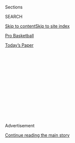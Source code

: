 <div id="app">

<div>

<div>

<div>

<div class="NYTAppHideMasthead css-1q2w90k e1suatyy0">

<div class="section css-ui9rw0 e1suatyy2">

<div class="css-eph4ug er09x8g0">

<div class="css-6n7j50">

</div>

<span class="css-1dv1kvn">Sections</span>

<div class="css-10488qs">

<span class="css-1dv1kvn">SEARCH</span>

</div>

[Skip to content](#site-content)[Skip to site index](#site-index)

</div>

<div id="masthead-section-label" class="css-1wr3we4 eaxe0e00">

[Pro
Basketball](https://www.nytimes3xbfgragh.onion/section/sports/basketball)

</div>

<div class="css-10698na e1huz5gh0">

</div>

</div>

<div id="masthead-bar-one" class="section hasLinks css-15hmgas e1csuq9d3">

<div class="css-uqyvli e1csuq9d0">

</div>

<div class="css-1uqjmks e1csuq9d1">

</div>

<div class="css-9e9ivx">

[](https://myaccount.nytimes3xbfgragh.onion/auth/login?response_type=cookie&client_id=vi)

</div>

<div class="css-1bvtpon e1csuq9d2">

[Today’s
Paper](https://www.nytimes3xbfgragh.onion/section/todayspaper)

</div>

</div>

</div>

</div>

<div data-aria-hidden="false">

<div id="site-content" data-role="main">

<div>

<div class="css-1aor85t" style="opacity:0.000000001;z-index:-1;visibility:hidden">

<div class="css-1hqnpie">

<div class="css-epjblv">

<span class="css-17xtcya">[Pro
Basketball](/section/sports/basketball)</span><span class="css-x15j1o">|</span><span class="css-fwqvlz">Thibodeau
Calls Knicks Job a ‘Dream Come
True’</span>

</div>

<div class="css-k008qs">

<div class="css-1iwv8en">

<span class="css-18z7m18"></span>

<div>

</div>

</div>

<span class="css-1n6z4y">https://nyti.ms/2Xb1Nqz</span>

<div class="css-1705lsu">

<div class="css-4xjgmj">

<div class="css-4skfbu" data-role="toolbar" data-aria-label="Social Media Share buttons, Save button, and Comments Panel with current comment count" data-testid="share-tools">

  - 
  - 
  - 
  - 
    
    <div class="css-6n7j50">
    
    </div>

  - 

</div>

</div>

</div>

</div>

</div>

</div>

<div id="NYT_TOP_BANNER_REGION" class="css-13pd83m">

</div>

<div id="top-wrapper" class="css-1sy8kpn">

<div id="top-slug" class="css-l9onyx">

Advertisement

</div>

[Continue reading the main
story](#after-top)

<div class="ad top-wrapper" style="text-align:center;height:100%;display:block;min-height:250px">

<div id="top" class="place-ad" data-position="top" data-size-key="top">

</div>

</div>

<div id="after-top">

</div>

</div>

<div>

<div id="sponsor-wrapper" class="css-1hyfx7x">

<div id="sponsor-slug" class="css-19vbshk">

Supported by

</div>

[Continue reading the main
story](#after-sponsor)

<div id="sponsor" class="ad sponsor-wrapper" style="text-align:center;height:100%;display:block">

</div>

<div id="after-sponsor">

</div>

</div>

<div class="css-186x18t">

</div>

<div class="css-1vkm6nb ehdk2mb0">

# Thibodeau Calls Knicks Job a ‘Dream Come True’

</div>

Tom Thibodeau was announced as the latest coach of the Knicks on
Thursday. Eight different people have filled the role since 2011.

<div class="css-79elbk" data-testid="photoviewer-wrapper">

<div class="css-z3e15g" data-testid="photoviewer-wrapper-hidden">

</div>

<div class="css-1a48zt4 ehw59r15" data-testid="photoviewer-children">

![<span class="css-16f3y1r e13ogyst0" data-aria-hidden="true">Tom
Thibodeau, the new head coach of the Knicks, is known for designing
strong defenses and having an obsessive work
ethic.</span><span class="css-cnj6d5 e1z0qqy90" itemprop="copyrightHolder"><span class="css-1ly73wi e1tej78p0">Credit...</span><span><span>Jim
Mone/Associated
Press</span></span></span>](https://static01.graylady3jvrrxbe.onion/images/2020/07/30/sports/30nba-knicks-1/merlin_175113222_2bb4fcab-d54d-4491-b79e-714031be6065-articleLarge.jpg?quality=75&auto=webp&disable=upscale)

</div>

</div>

<div class="css-18e8msd">

<div class="css-vp77d3 epjyd6m0">

<div class="css-1baulvz">

By [<span class="css-1baulvz last-byline" itemprop="name">Sopan
Deb</span>](https://www.nytimes3xbfgragh.onion/by/sopan-deb)

</div>

</div>

  - 
    
    <div class="css-ld3wwf e16638kd2">
    
    July 30,
    2020
    
    </div>

  - 
    
    <div class="css-4xjgmj">
    
    <div class="css-d8bdto" data-role="toolbar" data-aria-label="Social Media Share buttons, Save button, and Comments Panel with current comment count" data-testid="share-tools">
    
      - 
      - 
      - 
      - 
        
        <div class="css-6n7j50">
        
        </div>
    
      - 
    
    </div>
    
    </div>

</div>

</div>

<div class="section meteredContent css-1r7ky0e" name="articleBody" itemprop="articleBody">

<div class="css-1fanzo5 StoryBodyCompanionColumn">

<div class="css-53u6y8">

There was an exhortation for patience and a newfound optimism for the
future. There were assurances about a disciplined style of play and the
willingness to build a winning culture. And there was a shout out to the
1990s Knicks.

It was not déjà vu. It was yet another introduction of a new Knicks
coach, this time [Tom
Thibodeau](https://www.nytimes3xbfgragh.onion/2020/07/25/sports/tom-thibodeau-nearing-agreement-to-become-knicks-coach.html),
a former Coach of the Year Award winner, whose hiring was announced at a
Zoom news conference on Thursday.

“This is a dream come true for me,” Thibodeau, 62, said in prepared
remarks. “This is my dream job. I’ve been there before. I have a great
understanding of New York. We have the best city in the world. We have
the best arena in the world. We have the best fans in the world.”

Thibodeau will become the team’s [eighth coach
since 2011](https://www.basketball-reference.com/teams/NYK/). He is the
latest to try to revive the Knicks, who will miss the playoffs for the
seventh straight year, the longest streak for the franchise since the
1960s.

</div>

</div>

<div class="css-1fanzo5 StoryBodyCompanionColumn">

<div class="css-53u6y8">

The last time the Knicks were a perennial powerhouse, Thibodeau had an
inside view as an assistant coach from 1996 to 2003, including a finals
run, a point he made sure to emphasize to reporters. He thanked Jeff Van
Gundy, the former Knicks coach, for hiring him then and singled out
players like Patrick Ewing, Larry Johnson and Allan Houston, who are
considered near-deities among the Knicks fan base.

“We saw how hard they played. They gave us everything they had each and
every night,” Thibodeau said.

He was joined in the news conference by Leon Rose, the [recently hired
Knicks
president](https://www.nytimes3xbfgragh.onion/2020/02/06/sports/basketball/leon-rose-knicks-president.html),
and Scott Perry, the general manager, whom the team [extended for at
least another
year](https://www.nytimes3xbfgragh.onion/2020/04/29/sports/basketball/scott-perry-knicks.html).
Rose has had a two-decades long relationship with Thibodeau, in part
because Rose was a [longtime agent at Creative Artists
Agency](https://www.nytimes3xbfgragh.onion/2020/06/24/sports/basketball/knicks-world-wide-wes.html),
which represents Thibodeau.

“The relationship gives me a comfort level, knowing Tom for that long,”
Rose said. He added, “Tom was really the perfect candidate from the
standpoint of that he’s going to demand accountability, he’s going to
have development and he’s going to create a winning culture.”

</div>

</div>

<div class="css-cfo9c3">

</div>

<div class="css-1fanzo5 StoryBodyCompanionColumn">

<div class="css-53u6y8">

Thibodeau said he was drawn to the Knicks because of its roster — which
he called “young and talented” — and his connections to the Knicks front
office, as well as the team’s abundance of draft picks and cap space. He
also said that, as far as on-court play, he would focus on five pillars:
defense, rebounding, low turnovers, having the ball touch the paint and
making the extra pass.

</div>

</div>

<div class="css-1fanzo5 StoryBodyCompanionColumn">

<div class="css-53u6y8">

“You go step by step. I think you don’t skip over anything,” Thibodeau
said. “The first thing is to lay the foundation, develop your plan and
then work the plan.”

While Thibodeau mentioned RJ Barrett and Mitchell Robinson as two
current Knicks players he was fond of, it’s not clear, given the team’s
draft picks and cap space, what the roster will look like next season,
which Rose acknowledged. Rose said that the Knicks “had not set a
timeline” for when the team would be a playoff contender again.

“We felt that Tom was that coach that can take us from development to
becoming a perennial winner,” Rose said.

Thibodeau spent more than 20 years as an assistant coach in the N.B.A.,
developing a reputation for designing strong defenses, having an
obsessive work ethic and playing his stars for heavy minutes. He was the
architect of the defense for the 2008 Boston Celtics, who won a
championship.

His first head coaching job came in the 2010-11 season with the Chicago
Bulls, where he went to the Eastern Conference finals in his first year.
Thibodeau went 255-139 [with the
Bulls](https://www.basketball-reference.com/coaches/thiboto99c.html) but
was [fired
in 2015](https://www.chicagotribune.com/sports/bulls/ct-tom-thibodeau-fired-20150528-story.html)
after clashes with the front office. He landed with a rebuilding team —
the Minnesota Timberwolves — in 2016 as coach and president of
basketball operations. Thibodeau was [fired
abruptly](https://www.nytimes3xbfgragh.onion/2019/01/06/sports/tom-thibodeau-fired-timberwolves.html)
last season after only making the playoffs once and going 97-107.

He told reporters on Thursday that while he had caught a few Knicks
games this season, he also traveled quite a bit, including a trip to
unwind in Miami.

“I also went on vacation a couple of times,” Thibodeau said. “I know
people don’t think I do that.”

</div>

</div>

<div>

</div>

</div>

<div>

</div>

<div>

</div>

<div>

</div>

<div>

<div id="bottom-wrapper" class="css-1ede5it">

<div id="bottom-slug" class="css-l9onyx">

Advertisement

</div>

[Continue reading the main
story](#after-bottom)

<div id="bottom" class="ad bottom-wrapper" style="text-align:center;height:100%;display:block;min-height:90px">

</div>

<div id="after-bottom">

</div>

</div>

</div>

</div>

</div>

## Site Index

<div>

</div>

## Site Information Navigation

  - [© <span>2020</span> <span>The New York Times
    Company</span>](https://help.nytimes3xbfgragh.onion/hc/en-us/articles/115014792127-Copyright-notice)

<!-- end list -->

  - [NYTCo](https://www.nytco.com/)
  - [Contact
    Us](https://help.nytimes3xbfgragh.onion/hc/en-us/articles/115015385887-Contact-Us)
  - [Work with us](https://www.nytco.com/careers/)
  - [Advertise](https://nytmediakit.com/)
  - [T Brand Studio](http://www.tbrandstudio.com/)
  - [Your Ad
    Choices](https://www.nytimes3xbfgragh.onion/privacy/cookie-policy#how-do-i-manage-trackers)
  - [Privacy](https://www.nytimes3xbfgragh.onion/privacy)
  - [Terms of
    Service](https://help.nytimes3xbfgragh.onion/hc/en-us/articles/115014893428-Terms-of-service)
  - [Terms of
    Sale](https://help.nytimes3xbfgragh.onion/hc/en-us/articles/115014893968-Terms-of-sale)
  - [Site
    Map](https://spiderbites.nytimes3xbfgragh.onion)
  - [Help](https://help.nytimes3xbfgragh.onion/hc/en-us)
  - [Subscriptions](https://www.nytimes3xbfgragh.onion/subscription?campaignId=37WXW)

</div>

</div>

</div>

</div>
